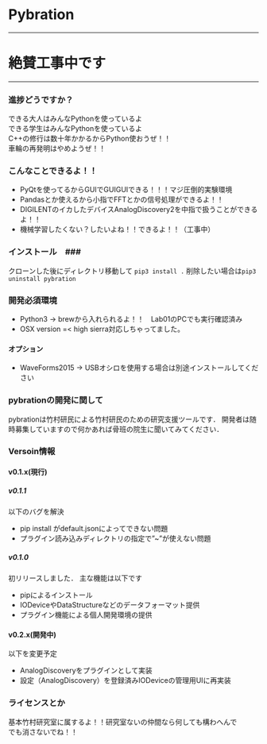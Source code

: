 # Pybration

***
# 絶賛工事中です
***

### 進捗どうですか？ ###

できる大人はみんなPythonを使っているよ  
できる学生はみんなPythonを使っているよ  
C++の修行は数十年かかるからPython使おうぜ！！  
車輪の再発明はやめようぜ！！  

### こんなことできるよ！！ ###

* PyQtを使ってるからGUIでGUIGUIできる！！！マジ圧倒的実験環境
* Pandasとか使えるから小指でFFTとかの信号処理ができるよ！！
* DIGILENTのイカしたデバイスAnalogDiscovery2を中指で扱うことができるよ！！
* 機械学習したくない？したいよね！！できるよ！！（工事中）

### インストール　###

クローンした後にディレクトリ移動して `pip3 install .`
削除したい場合は`pip3 uninstall pybration`

### 開発必須環境 ###

* Python3 -> brewから入れられるよ！！　Lab01のPCでも実行確認済み
* OSX version =< high sierra対応しちゃってました。  

#### オプション
* WaveForms2015 -> USBオシロを使用する場合は別途インストールしてください


### pybrationの開発に関して

pybrationは竹村研民による竹村研民のための研究支援ツールです．
開発者は随時募集していますので何かあれば骨班の院生に聞いてみてください．

### Versoin情報

#### v0.1.x(現行)

##### v0.1.1
以下のバグを解決
* pip install がdefault.jsonによってできない問題
* プラグイン読み込みディレクトリの指定で”~”が使えない問題

##### v0.1.0
初リリースしました．
主な機能は以下です
* pipによるインストール
* IODeviceやDataStructureなどのデータフォーマット提供
* プラグイン機能による個人開発環境の提供


#### v0.2.x(開発中)

以下を変更予定
* AnalogDiscoveryをプラグインとして実装
* 設定（AnalogDiscovery）を登録済みIODeviceの管理用UIに再実装

### ライセンスとか ###

基本竹村研究室に属するよ！！研究室ないの仲間なら何しても構わへんで  
でも消さないでね！！  
